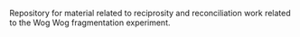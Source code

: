 Repository for material related to reciprosity and reconciliation work related to the Wog Wog fragmentation experiment.
